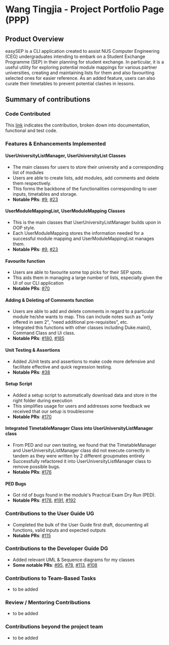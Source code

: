 # Wang Tingjia - Project Portfolio Page (PPP)

## Product Overview

easySEP is a CLI application created to assist NUS Computer Engineering (CEG) undergraduates intending to embark on a Student Exchange Programme (SEP) in their planning for student exchange.
In particular, it is a useful utility for exploring potential module mappings for various partner universities,
creating and maintaining lists for them and also favouriting selected ones for easier reference. As an added feature, users can also curate their timetables to prevent potential clashes in lessons.

## Summary of contributions

### Code Contributed

This [link](https://nus-cs2113-ay2223s1.github.io/tp-dashboard/?search=wangtingjia&breakdown=true) indicates the contribution,
broken down into documentation, functional and test code.


### Features & Enhancements Implemented

#### UserUniversityListManager, UserUniversityList Classes
* The main classes for users to store their university and a corresponding list of modules 
* Users are able to create lists, add modules, add comments and delete them respectively.
* This forms the backbone of the functionalities corresponding to user inputs, timetables and storage.
* **Notable PRs**: [#9](https://github.com/AY2223S1-CS2113-W13-2/tp/pull/9), [#23](https://github.com/AY2223S1-CS2113-W13-2/tp/pull/23)

#### UserModuleMappingList, UserModuleMapping Classes
* This is the main classes that UserUniversityListManager builds upon in OOP style.
* Each UserModuleMapping stores the information needed for a successful module mapping and UserModuleMappingList manages them.
* **Notable PRs**: [#9](https://github.com/AY2223S1-CS2113-W13-2/tp/pull/9), [#23](https://github.com/AY2223S1-CS2113-W13-2/tp/pull/23)

#### Favourite function
* Users are able to favourite some top picks for their SEP spots. 
* This aids them in managing a large number of lists, especially given the UI of our CLI application
* **Notable PRs**: [#70](https://github.com/AY2223S1-CS2113-W13-2/tp/pull/70)

#### Adding & Deleting of Comments function
* Users are able to add and delete comments in regard to a particular module he/she wants to map. This can include notes such as "only offered in sem 2", "need additional pre-requisites", etc.
* Integrated this functions with other classes including Duke.main(), Command Class and Ui class.
* **Notable PRs**: [#180](https://github.com/AY2223S1-CS2113-W13-2/tp/pull/180), [#185](https://github.com/AY2223S1-CS2113-W13-2/tp/pull/185)

#### Unit Testing & Assertions
* Added JUnit tests and assertions to make code more defensive and facilitate effective and quick regression testing.
* **Notable PRs**: [#38](https://github.com/AY2223S1-CS2113-W13-2/tp/pull/38)

#### Setup Script
* Added a setup script to automatically download data and store in the right folder during execution
* This simplifies usage for users and addresses some feedback we received that our setup is troublesome
* **Notable PRs**: [#170](https://github.com/AY2223S1-CS2113-W13-2/tp/pull/170)

#### Integrated TimetableManager Class into UserUniversityListManager class
* From PED and our own testing, we found that the TimetableManager and UserUniversityListManager class did not execute correctly in tandem as they were written by 2 different groupmates entirely
* Successfully refactored it into UserUniversityListManager class to remove possible bugs. 
* **Notable PRs**: [#176](https://github.com/AY2223S1-CS2113-W13-2/tp/pull/176)

#### PED Bugs
* Got rid of bugs found in the module's Practical Exam Dry Run (PED).
* **Notable PRs**: [#178](https://github.com/AY2223S1-CS2113-W13-2/tp/pull/178), [#191](https://github.com/AY2223S1-CS2113-W13-2/tp/pull/191), [#192](https://github.com/AY2223S1-CS2113-W13-2/tp/pull/192)

### Contributions to the User Guide UG
* Completed the bulk of the User Guide first draft, documenting all functions, valid inputs and expected outputs
* **Notable PRs**: [#115](https://github.com/AY2223S1-CS2113-W13-2/tp/pull/115)

### Contributions to the Developer Guide DG
* Added relevant UML & Sequence diagrams for my classes
* **Some notable PRs**: [#95](https://github.com/AY2223S1-CS2113-W13-2/tp/pull/95), [#78](https://github.com/AY2223S1-CS2113-W13-2/tp/pull/78), [#113](https://github.com/AY2223S1-CS2113-W13-2/tp/pull/113), [#108](https://github.com/AY2223S1-CS2113-W13-2/tp/pull/108)

### Contributions to Team-Based Tasks
- to be added

### Review / Mentoring Contributions
- to be added

### Contributions beyond the project team
- to be added